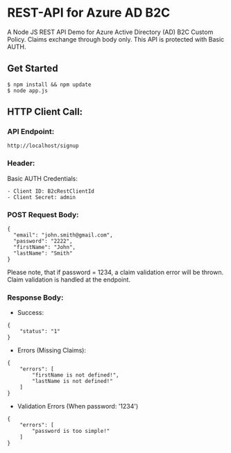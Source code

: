 # REST-API for Azure AD B2C
A Node JS REST API Demo for Azure Active Directory (AD) B2C Custom Policy. Claims exchange through body only. This API is protected with Basic AUTH.

## Get Started
```
$ npm install && npm update
$ node app.js
```

## HTTP Client Call:

### API Endpoint:
```
http://localhost/signup
```

### Header:

Basic AUTH Credentials:
```
- Client ID: B2cRestClientId
- Client Secret: admin
```

### POST Request Body:
```
{
  "email": "john.smith@gmail.com",
  "password": "2222",
  "firstName": "John",
  "lastName": "Smith"
}
```
Please note, that if password = 1234, a claim validation error will be thrown. Claim validation is handled at the endpoint.

### Response Body:

* Success:
```
{
    "status": "1"
}
```

* Errors (Missing Claims):
```
{
    "errors": [
        "firstName is not defined!",
        "lastName is not defined!"
    ]
}
```

* Validation Errors (When password: '1234')
```
{
    "errors": [
        "password is too simple!"
    ]
}
```

